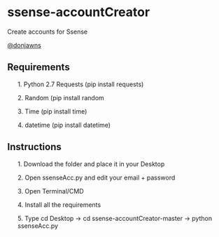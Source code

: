 # ssense-accountCreator
Create accounts for Ssense

<a href="http://www.twitter.com/donjawns">@donjawns</a> 

<h2>Requirements</h2>
<ol>1. Python 2.7 Requests (pip install requests)</ol>
<ol>2. Random (pip install random</ol>
<ol>3. Time (pip install time)</ol>
<ol>4. datetime (pip install datetime)</ol>


<h2>Instructions</h2>
<ol>1. Download the folder and place it in your Desktop</ol>
<ol>2. Open ssenseAcc.py and edit your email + password</ol>
<ol>3. Open Terminal/CMD</ol>
<ol>4. Install all the requirements</ol>
<ol>5. Type cd Desktop -> cd ssense-accountCreator-master -> python ssenseAcc.py</ol>
